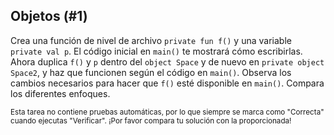 ## Objetos (#1)

Crea una función de nivel de archivo `private fun f()` y una variable `private val p`. El código inicial en `main()` te mostrará cómo escribirlas. Ahora duplica `f()` y `p` dentro del `object Space` y de nuevo en `private object Space2`, y haz que funcionen según el código en `main()`. Observa los cambios necesarios para hacer que `f()` esté disponible en `main()`. Compara los diferentes enfoques.

<sub> Esta tarea no contiene pruebas automáticas,
por lo que siempre se marca como "Correcta" cuando ejecutas "Verificar".
¡Por favor compara tu solución con la proporcionada! </sub>
